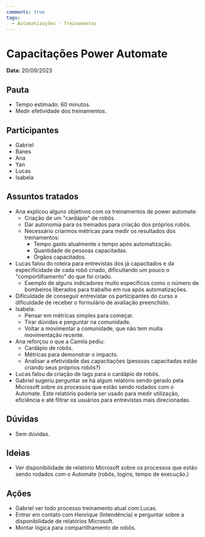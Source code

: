 ```yaml
---
comments: true
tags:
  - Automatizações - Treinamentos
---
```


# Capacitações Power Automate

**Data:** 20/09/2023

## Pauta
- Tempo estimado: 60 minutos.
- Medir efetividade dos treinamentos.

## Participantes
- Gabriel
- Banes
- Ana
- Yan
- Lucas
- Isabela

## Assuntos tratados
- Ana explicou alguns objetivos com os treinamentos de power automate.
    - Criação de um "cardápio" de robôs.
    - Dar autonomia para os treinados para criação dos próprios robôs.
    - Necessário criarmos métricas para medir os resultados dos treinamentos:
        - Tempo gasto atualmente x tempo após automatização.
        - Quantidade de pessoas capacitadas.
        - Órgãos capacitados.
- Lucas falou do roteira para entrevistas dos já capacitados e da especificidade de cada robô criado, dificultando um pouco o "comportilhamento" do que foi criado.
    - Exemplo de alguns indicadores muito específicos como o número de bombeiros liberados para trabalho em rua após automatizações.
- Dificuldade de conseguir entrevistar os participantes do curso x dificuldade de receber o formulário de avaliação preenchido.
- Isabela:
    - Pensar em métricas simples para começar.
    - Tirar dúvidas e perguntar na comunidade.
    - Voltar a movimentar a comunidade, que não tem muita movimentação recente.
- Ana reforçou o que a Camila pediu:
    - Cardápio de robôs.
    - Métricas para demonstrar o impacto.
    - Analisar a efetividade das capacitações (pessoas capacitadas estão criando seus próprios robôs?)
- Lucas falou da criação de tags para o cardápio de robôs.
- Gabriel sugeriu perguntar se há algum relatório sendo gerado pela Microsoft sobre os processos que estão sendo rodados com o Automate. Este relatório poderia ser usado para medir utilização, eficiência e até filtrar os usuários para entrevistas mais direcionadas.

## Dúvidas
- Sem dúvidas.

## Ideias
- Ver disponibilidade de relatório Microsoft sobre os processos que estão sendo rodados com o Automate (robôs, logins, tempo de execução.)

## Ações
- Gabriel ver todo processo treinamento atual com Lucas.
- Entrar em contato com Henrique (Intendência) e perguntar sobre a disponibilidade de relatórios Microsoft.
- Montar lógica para compartilhamento de robôs.
